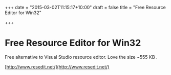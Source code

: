 +++
date = "2015-03-02T11:15:17+10:00"
draft = false
title = "Free Resource Editor for Win32"

+++

# Free Resource Editor for Win32

Free alternative to Visual Studio resource editor. Love the size ~555 KB .

[http://www.resedit.net/](http://www.resedit.net/)